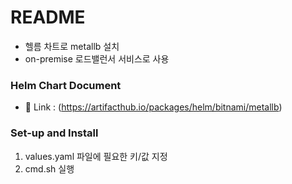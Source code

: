 # README

- 헬름 차트로 metallb 설치
- on-premise 로드밸런서 서비스로 사용

### Helm Chart Document

- 🔗 Link : (https://artifacthub.io/packages/helm/bitnami/metallb)

### Set-up and Install

1. values.yaml 파일에 필요한 키/값 지정
2. cmd.sh 실행
